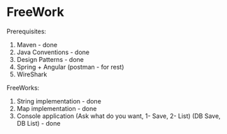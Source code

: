 # FreeWork

Prerequisites:

1. Maven - done
2. Java Conventions - done
3. Design Patterns - done
4. Spring + Angular (postman - for rest)	
5. WireShark


FreeWorks:

1. String implementation - done
1. Map implementation - done
2. Console application (Ask what do you want, 1- Save, 2- List) (DB Save, DB List) - done
